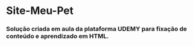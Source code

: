 # Site-Meu-Pet
### Solução criada em aula da plataforma UDEMY para fixação de conteúdo e aprendizado em HTML.
